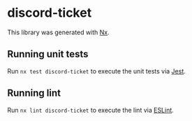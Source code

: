 # discord-ticket

This library was generated with [Nx](https://nx.dev).

## Running unit tests

Run `nx test discord-ticket` to execute the unit tests via [Jest](https://jestjs.io).

## Running lint

Run `nx lint discord-ticket` to execute the lint via [ESLint](https://eslint.org/).
